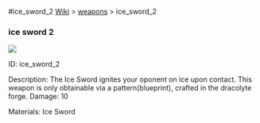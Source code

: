 #ice_sword_2
<a href="/wiki.html">Wiki</a> > <a href="/posts/wiki/weapons">weapons</a> > <a>ice_sword_2</a>
<div class="iteminfo">
<h3>ice sword 2</h3>
<img class="pixelimage" src="https://dragon-force-studio.com/images/EF_wiki/ice_sword_2.png">

<a class="iteminfoitem">ID: ice_sword_2</a></div>
Description: The Ice Sword ignites your oponent on ice upon contact.  This weapon is only obtainable via a pattern(blueprint), crafted in the dracolyte forge. 
Damage: 10 

Materials: Ice Sword